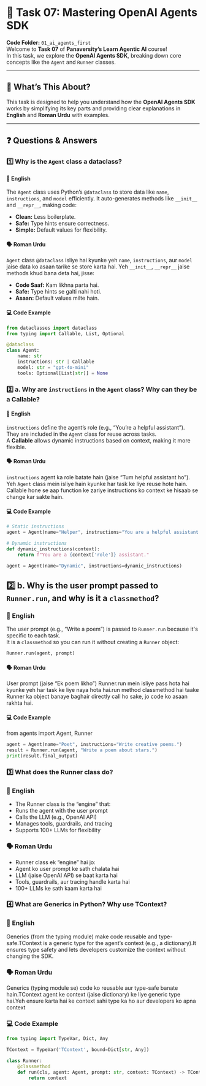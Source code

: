 # 🧠 Task 07: Mastering OpenAI Agents SDK  
**Code Folder:** `01_ai_agents_first`  
Welcome to **Task 07** of **Panaversity’s Learn Agentic AI** course!  
In this task, we explore the **OpenAI Agents SDK**, breaking down core concepts like the `Agent` and `Runner` classes.

---

## 🎯 What’s This About?

This task is designed to help you understand how the **OpenAI Agents SDK** works by simplifying its key parts and providing clear explanations in **English** and **Roman Urdu** with examples.

---

## ❓ Questions & Answers

### 1️⃣ Why is the `Agent` class a dataclass?

#### 🧾 English  
The `Agent` class uses Python’s `@dataclass` to store data like `name`, `instructions`, and `model` efficiently. It auto-generates methods like `__init__` and `__repr__`, making code:

- **Clean:** Less boilerplate.  
- **Safe:** Type hints ensure correctness.  
- **Simple:** Default values for flexibility.

#### 🗣️ Roman Urdu  
`Agent` class `@dataclass` isliye hai kyunke yeh `name`, `instructions`, aur `model` jaise data ko asaan tarike se store karta hai. Yeh `__init__`, `__repr__` jaise methods khud bana deta hai, jisse:

- **Code Saaf:** Kam likhna parta hai.  
- **Safe:** Type hints se galti nahi hoti.  
- **Asaan:** Default values milte hain.

#### 💻 Code Example

```python
from dataclasses import dataclass
from typing import Callable, List, Optional

@dataclass
class Agent:
    name: str
    instructions: str | Callable
    model: str = "gpt-4o-mini"
    tools: Optional[List[str]] = None

```


### 2️⃣ a. Why are `instructions` in the `Agent` class? Why can they be a Callable?

#### 🧾 English  
`instructions` define the agent’s role (e.g., “You’re a helpful assistant”).  
They are included in the `Agent` class for reuse across tasks.  
A **Callable** allows dynamic instructions based on context, making it more flexible.

#### 🗣️ Roman Urdu  
`instructions` agent ka role batate hain (jaise “Tum helpful assistant ho”).  
Yeh `Agent` class mein isliye hain kyunke har task ke liye reuse hote hain.  
Callable hone se aap function ke zariye instructions ko context ke hisaab se change kar sakte hain.

#### 💻 Code Example

```python
# Static instructions
agent = Agent(name="Helper", instructions="You are a helpful assistant.")

# Dynamic instructions
def dynamic_instructions(context):
    return f"You are a {context['role']} assistant."

agent = Agent(name="Dynamic", instructions=dynamic_instructions)

```


## 2️⃣ b. Why is the user prompt passed to `Runner.run`, and why is it a `classmethod`?

### 🧾 English  
The user prompt (e.g., “Write a poem”) is passed to `Runner.run` because it's specific to each task.  
It is a `classmethod` so you can run it without creating a `Runner` object:

```python
Runner.run(agent, prompt)

```

#### 🗣️ Roman Urdu

User prompt (jaise “Ek poem likho”) Runner.run mein isliye pass hota hai kyunke yeh har task ke liye naya hota hai.run method classmethod hai taake Runner ka object banaye baghair directly call ho sake, jo code ko asaan rakhta hai.

#### 💻 Code Example

from agents import Agent, Runner

```python
agent = Agent(name="Poet", instructions="Write creative poems.")
result = Runner.run(agent, "Write a poem about stars.")
print(result.final_output)
```


### 3️⃣ What does the Runner class do?

### 💾 English

- The Runner class is the “engine” that:
- Runs the agent with the user prompt
- Calls the LLM (e.g., OpenAI API)
- Manages tools, guardrails, and tracing
- Supports 100+ LLMs for flexibility

### 🗣️ Roman Urdu

- Runner class ek “engine” hai jo:
- Agent ko user prompt ke sath chalata hai
- LLM (jaise OpenAI API) se baat karta hai
- Tools, guardrails, aur tracing handle karta hai
- 100+ LLMs ke sath kaam karta hai



### 4️⃣ What are Generics in Python? Why use TContext?

### 💾 English

Generics (from the typing module) make code reusable and type-safe.TContext is a generic type for the agent’s context (e.g., a dictionary).It ensures type safety and lets developers customize the context without changing the SDK.

### 🗣️ Roman Urdu

Generics (typing module se) code ko reusable aur type-safe banate hain.TContext agent ke context (jaise dictionary) ke liye generic type hai.Yeh ensure karta hai ke context sahi type ka ho aur developers ko apna context 

### 💻 Code Example

``` python
from typing import TypeVar, Dict, Any

TContext = TypeVar('TContext', bound=Dict[str, Any])

class Runner:
    @classmethod
    def run(cls, agent: Agent, prompt: str, context: TContext) -> TContext:
        return context

```


